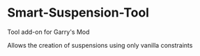 # Smart-Suspension-Tool
Tool add-on for Garry's Mod

Allows the creation of suspensions using only vanilla constraints

